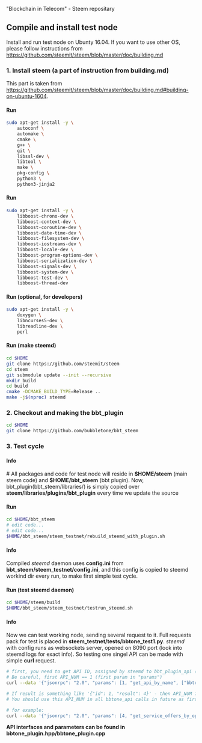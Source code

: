 "Blockchain in Telecom" - Steem repositary


## Compile and install test node

Install and run test node on Ubunty 16.04. If you want to use other OS, please follow instructions from <a href="https://github.com/steemit/steem/blob/master/doc/building.md">https://github.com/steemit/steem/blob/master/doc/building.md</a>

### 1. Install steem (a part of instruction from **building.md**)
This part is taken from https://github.com/steemit/steem/blob/master/doc/building.md#building-on-ubuntu-1604.

#### Run
```bash
sudo apt-get install -y \
    autoconf \
    automake \
    cmake \
    g++ \
    git \
    libssl-dev \
    libtool \
    make \
    pkg-config \
    python3 \
    python3-jinja2
```    
#### Run
```bash
sudo apt-get install -y \
    libboost-chrono-dev \
    libboost-context-dev \
    libboost-coroutine-dev \
    libboost-date-time-dev \
    libboost-filesystem-dev \
    libboost-iostreams-dev \
    libboost-locale-dev \
    libboost-program-options-dev \
    libboost-serialization-dev \
    libboost-signals-dev \
    libboost-system-dev \
    libboost-test-dev \
    libboost-thread-dev
```
#### Run (optional, for developers)
```bash
sudo apt-get install -y \
    doxygen \
    libncurses5-dev \
    libreadline-dev \
    perl
```
#### Run (make steemd) 
```bash
cd $HOME
git clone https://github.com/steemit/steem
cd steem
git submodule update --init --recursive
mkdir build
cd build
cmake -DCMAKE_BUILD_TYPE=Release ..
make -j$(nproc) steemd
```
### 2. Checkout and making the bbt_plugin 

```bash
cd $HOME
git clone https://github.com/bubbletone/bbt_steem
```

### 3. Test cycle
#### Info 

 \# All packages and code for test node will reside in **\$HOME/steem** (main steem code) and **\$HOME/bbt_steem** (bbt plugin). Now, bbt_plugin(bbt_steem/libraries/) is simply copied over **steem/libraries/plugins/bbt_plugin** every time we update the source 

#### Run
```bash
cd $HOME/bbt_steem
# edit code...
# edit code...
$HOME/bbt_steem/steem_testnet/rebuild_steemd_with_plugin.sh
```


#### Info
Compiled *steemd* daemon uses **config.ini** from **bbt_steem/steem_testnet/config.ini**, and this config is copied to steemd workind dir every run, to make first simple test cycle. 

#### Run (test steemd daemon)
```bash
cd $HOME/steem/build
$HOME/bbt_steem/steem_testnet/testrun_steemd.sh
```

#### Info

Now we can test working node, sending several request to it. Full requests pack for test is placed in **steem_testnet/tests/bbtone_test1.py**. *steemd* with config runs as websockets server, opened on 8090 port (look into steemd logs for exact info). So testing one singel API can be made with simple **curl** request.
  
  

```bash
# first, you need to get API ID, assigned by steemd to bbt_plugin_api (number of APIs family). 
# Be careful, first API_NUM == 1 (first param in "params")
curl --data '{"jsonrpc": "2.0", "params": [1, "get_api_by_name", ["bbtone_api"]], "id":1, "method":"call"}' http://127.0.0.1:8090

# If result is something like '{"id": 1, "result": 4}' - then API_NUM for bbtone_api is '4'.
# You should use this API_NUM in all bbtone_api calls in future as first argument in "params"

# for example: 
curl --data '{"jsonrpc": "2.0", "params": [4, "get_service_offers_by_operator_name", ["initminer", 42]], "id":2, "method":"call"}' http://127.0.0.1:8090

```

**API interfaces and parameters can be found in bbtone_plugin.hpp/bbtone_plugin.cpp**





 



